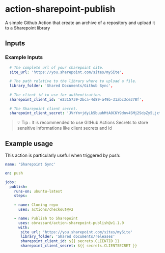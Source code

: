 # action-sharepoint-publish

A simple Github Action that create an archive of a repository and upload it to a Sharepoint library

## Inputs

### Example Inputs

```yml
  # The complete url of your sharepoint site.
  site_url: 'https://you.sharepoint.com/sites/mySite',
  
  # The path relative to the library where to upload a file.
  library_folder: 'Shared Documents/Github Sync',
  
  # The client id to use for authentication.
  sharepoint_client_id: 'e2315739-2bca-4d89-a49b-31abc3ce378f',
  
  # The Sharepoint client secret.
  sharepoint_client_secret: 'JVrYn+jdyLk5buuhMtA0CKY9dnv4SMj2SdpZy5Ljcte='
```

> :bulb: Tip : It is recommended to use GitHub Actions Secrets to store sensitive informations like client secrets and id

## Example usage

This action is particularly useful when triggered by push:

```yml
name: 'Sharepoint Sync'

on: push

jobs:
  publish:
    runs-on: ubuntu-latest
    steps:  
    
    - name: Cloning repo
      uses: actions/checkout@v2

    - name: Publish to Sharepoint
      uses: obrassard/action-sharepoint-publish@v1.1.0
      with:
       site_url: 'https://you.sharepoint.com/sites/mySite'
       library_folder: 'Shared documents/releases'
       sharepoint_client_id: ${{ secrets.CLIENTID }}
       sharepoint_client_secret: ${{ secrets.CLIENTSECRET }}
```
